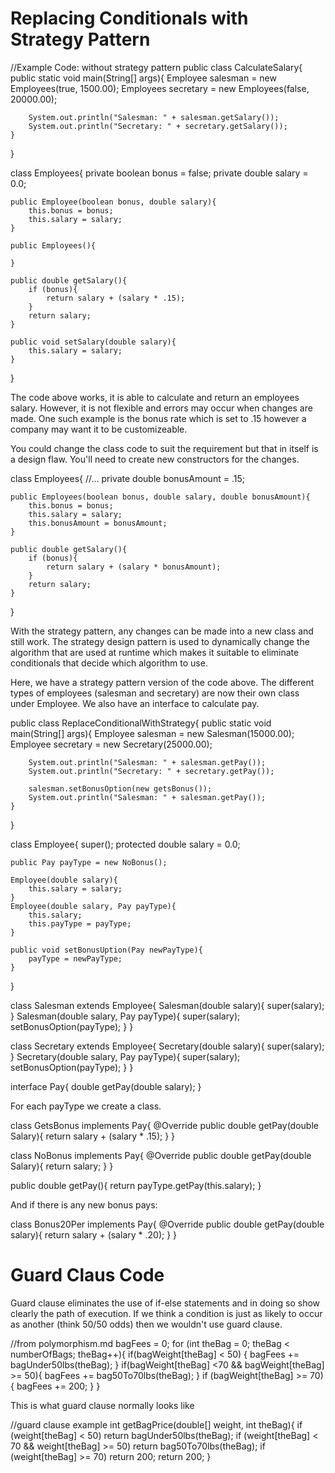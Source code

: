# Replacing Conditionals with Strategy Pattern

//Example Code: without strategy pattern
public class CalculateSalary{
    public static void main(String[] args){
        Employee salesman = new Employees(true, 1500.00);
        Employees secretary = new Employees(false, 20000.00);

        System.out.println("Salesman: " + salesman.getSalary());
        System.out.println("Secretary: " + secretary.getSalary());
    }
}

class Employees{
    private boolean bonus = false;
    private double salary = 0.0;

    public Employee(boolean bonus, double salary){
        this.bonus = bonus;
        this.salary = salary;
    }

    public Employees(){

    }

    public double getSalary(){
        if (bonus){
            return salary + (salary * .15);
        }
        return salary;
    }

    public void setSalary(double salary){
        this.salary = salary;
    }
}

The code above works, it is able to calculate and return an employees salary. However, it is not flexible and errors may occur when changes are made. One such example is the bonus rate which is set to .15 however a company may want it to be customizeable.

You could change the class code to suit the requirement but that in itself is a design flaw. You'll need to create new constructors for the changes.

class Employees{
    //...
    private double bonusAmount = .15;

    public Employees(boolean bonus, double salary, double bonusAmount){
        this.bonus = bonus;
        this.salary = salary;
        this.bonusAmount = bonusAmount;
    }

    public double getSalary(){
        if (bonus){
            return salary + (salary * bonusAmount);
        }
        return salary;
    }
}

With the strategy pattern, any changes can be made into a new class and still work. The strategy design pattern is used to dynamically change the algorithm that are used at runtime which makes it suitable to eliminate conditionals that decide which algorithm to use.

Here, we have a strategy pattern version of the code above. The different types of employees (salesman and secretary) are now their own class under Employee. We also have an interface to calculate pay.

public class ReplaceConditionalWithStrategy{
    public static void main(String[] args){
        Employee salesman = new Salesman(15000.00);
        Employee secretary = new Secretary(25000.00);

        System.out.println("Salesman: " + salesman.getPay());
        System.out.println("Secretary: " + secretary.getPay());

        salesman.setBonusOption(new getsBonus());
        System.out.println("Salesman: " + salesman.getPay());
    }
}

class Employee{
    super();
    protected double salary = 0.0;

    public Pay payType = new NoBonus();

    Employee(double salary){
        this.salary = salary;
    }
    Employee(double salary, Pay payType){
        this.salary;
        this.payType = payType;
    }

    public void setBonusUption(Pay newPayType){
        payType = newPayType;
    }
}

class Salesman extends Employee{
    Salesman(double salary){
        super(salary);
    }
    Salesman(double salary, Pay payType){
        super(salary);
        setBonusOption(payType);
    }
}

class Secretary extends Employee{
    Secretary(double salary){
        super(salary);
    }
    Secretary(double salary, Pay payType){
        super(salary);
        setBonusOption(payType);
    }
}

interface Pay{
    double getPay(double salary);
}

For each payType we create a class.

class GetsBonus implements Pay{
    @Override
    public double getPay(double Salary){
        return salary + (salary * .15);
    }
}

class NoBonus implements Pay{
    @Override
    public double getPay(double Salary){
        return salary;
    }
}

public double getPay(){
    return payType.getPay(this.salary);
}

And if there is any new bonus pays:

class Bonus20Per implements Pay{
    @Override
    public double getPay(double salary){
        return salary + (salary * .20);
    }
}

# Guard Claus Code
Guard clause eliminates the use of if-else statements and in doing so show clearly the path of execution. If we think a condition is just as likely to occur as another (think 50/50 odds) then we wouldn't use guard clause.

//from polymorphism.md
bagFees = 0;
for (int theBag = 0; theBag < numberOfBags; theBag++){
    if(bagWeight[theBag] < 50) { bagFees += bagUnder50lbs(theBag); }
    if(bagWeight[theBag] <70 && bagWeight[theBag] >= 50){ bagFees += bag50To70lbs(theBag); }
    if (bagWeight[theBag] >= 70) { bagFees += 200; }
}

This is what guard clause normally looks like

//guard clause example
int getBagPrice(double[] weight, int theBag){
    if (weight[theBag] < 50) return bagUnder50lbs(theBag);
    if (weight[theBag] < 70 && weight[theBag] >= 50) return bag50To70lbs(theBag);
    if (weight[theBag] >= 70) return 200;
    return 200;
}